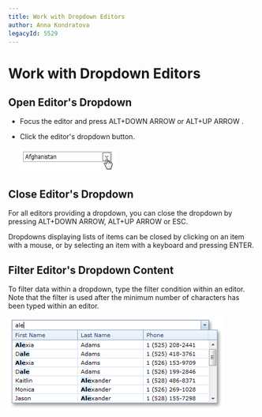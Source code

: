 ```yaml
---
title: Work with Dropdown Editors
author: Anna Kondratova
legacyId: 5529
---
```

# Work with Dropdown Editors
## Open Editor's Dropdown
* Focus the editor and press ALT+DOWN ARROW or ALT+UP ARROW .
* Click the editor's dropdown button.
	
	![DropDownEditors](../../images/img9087.png)

## Close Editor's Dropdown
For all editors providing a dropdown, you can close the dropdown by pressing ALT+DOWN ARROW, ALT+UP ARROW or ESC.

Dropdowns displaying lists of items can be closed by clicking on an item with a mouse, or by selecting an item with a keyboard and pressing ENTER.

## Filter Editor's Dropdown Content
To filter data within a dropdown, type the filter condition within an editor. Note that the filter is used after the minimum number of characters has been typed within an editor.

![ASpxComboBox_Filtering](../../images/img13314.png)